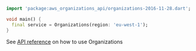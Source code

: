 ```dart
import 'package:aws_organizations_api/organizations-2016-11-28.dart';

void main() {
  final service = Organizations(region: 'eu-west-1');
}
```

See [API reference](https://pub.dev/documentation/aws_organizations_api/latest/organizations-2016-11-28/Organizations-class.html) on how to use Organizations

